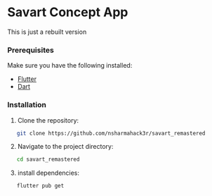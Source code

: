 # Savart Concept App

This is just a rebuilt version 

### Prerequisites

Make sure you have the following installed:

- [Flutter](https://flutter.dev/docs/get-started/install)
- [Dart](https://dart.dev/get-dart)

### Installation

1. Clone the repository:
```bash
   git clone https://github.com/nsharmahack3r/savart_remastered
```
2. Navigate to the project directory:
```bash
   cd savart_remastered
```
3. install dependencies:
```bash
   flutter pub get
```